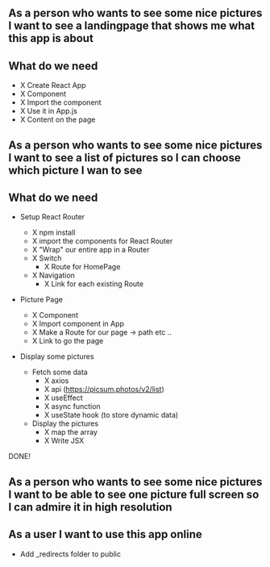 ## As a person who wants to see some nice pictures I want to see a landingpage that shows me what this app is about

## What do we need

- X Create React App
- X Component
- X Import the component
- X Use it in App.js
- X Content on the page

## As a person who wants to see some nice pictures I want to see a list of pictures so I can choose which picture I wan to see

## What do we need

- Setup React Router

  - X npm install
  - X import the components for React Router
  - X "Wrap" our entire app in a Router
  - X Switch
    - X Route for HomePage
  - X Navigation
    - X Link for each existing Route

- Picture Page

  - X Component
  - X Import component in App
  - X Make a Route for our page -> path etc ..
  - X Link to go the page

- Display some pictures
  - Fetch some data
    - X axios
    - X api (https://picsum.photos/v2/list)
    - X useEffect
    - X async function
    - X useState hook (to store dynamic data)
  - Display the pictures
    - X map the array
    - X Write JSX

DONE!

## As a person who wants to see some nice pictures I want to be able to see one picture full screen so I can admire it in high resolution

## As a user I want to use this app online

- Add \_redirects folder to public
